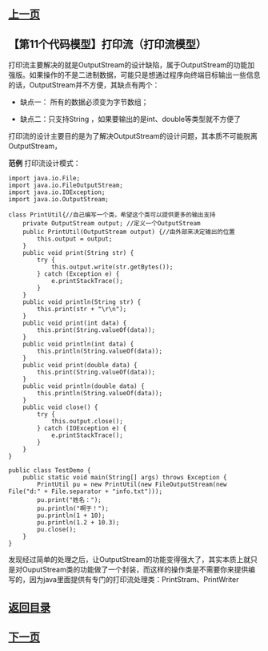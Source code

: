 ## [上一页](course84)
##  【第11个代码模型】打印流（打印流模型）

打印流主要解决的就是OutputStream的设计缺陷，属于OutputStream的功能加强版。如果操作的不是二进制数据，可能只是想通过程序向终端目标输出一些信息的话，OutputStream并不方便，其缺点有两个：

- 缺点一： 所有的数据必须变为字节数组；

- 缺点二：只支持String ，如果要输出的是int、double等类型就不方便了

打印流的设计主要目的是为了解决OutputStream的设计问题，其本质不可能脱离OutputStream，

**范例** 打印流设计模式：

	import java.io.File;
	import java.io.FileOutputStream;
	import java.io.IOException;
	import java.io.OutputStream;
	
	class PrintUtil{//自己编写一个类，希望这个类可以提供更多的输出支持
		private OutputStream output; //定义一个OutputStream
		public PrintUtil(OutputStream output) {//由外部来决定输出的位置
			this.output = output;
		}
		public void print(String str) {
			try {
				this.output.write(str.getBytes());
			} catch (Exception e) {
				e.printStackTrace();
			}
		}
		public void println(String str) {
			this.print(str + "\r\n");
		}
		public void print(int data) {
			this.print(String.valueOf(data));
		}
		public void println(int data) {
			this.println(String.valueOf(data));
		}
		public void print(double data) {
			this.print(String.valueOf(data));
		}
		public void println(double data) {
			this.println(String.valueOf(data));
		}
		public void close() {
			try {
				this.output.close();
			} catch (IOException e) {
				e.printStackTrace();
			}
		}
	}
	
	public class TestDemo {
		public static void main(String[] args) throws Exception {
			PrintUtil pu = new PrintUtil(new FileOutputStream(new File("d:" + File.separator + "info.txt")));
			pu.print("姓名：");
			pu.println("啊于！");
			pu.println(1 + 10);
			pu.println(1.2 + 10.3);
			pu.close();
		}
	}

发现经过简单的处理之后，让OutputStream的功能变得强大了，其实本质上就只是对OuputStream类的功能做了一个封装，而这样的操作类是不需要你来提供编写的，因为java里面提供有专门的打印流处理类：PrintStram、PrintWriter



## [返回目录](https://wuchengcheng110120.github.io/aliyunjava3/list)
## [下一页](course86)
